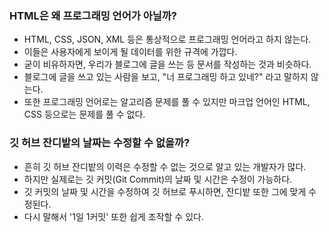 ### HTML은 왜 프로그래밍 언어가 아닐까?

* HTML, CSS, JSON, XML 등은 통상적으로 프로그래밍 언어라고 하지 않는다.
* 이들은 사용자에게 보이게 될 데이터를 위한 규격에 가깝다.
* 굳이 비유하자면, 우리가 블로그에 글을 쓰는 등 문서를 작성하는 것과 비슷하다.
* 블로그에 글을 쓰고 있는 사람을 보고, "너 프로그래밍 하고 있네?" 라고 말하지 않는다.
* 또한 프로그래밍 언어로는 알고리즘 문제를 풀 수 있지만 마크업 언어인 HTML, CSS 등으로는 문제를 풀 수 없다.

### 깃 허브 잔디밭의 날짜는 수정할 수 없을까?

* 흔히 깃 허브 잔디밭의 이력은 수정할 수 없는 것으로 알고 있는 개발자가 많다.
* 하지만 실제로는 깃 커밋(Git Commit)의 날짜 및 시간은 수정이 가능하다.
* 깃 커밋의 날짜 및 시간을 수정하여 깃 허브로 푸시하면, 잔디밭 또한 그에 맞게 수정된다.
* 다시 말해서 '1일 1커밋' 또한 쉽게 조작할 수 있다.
